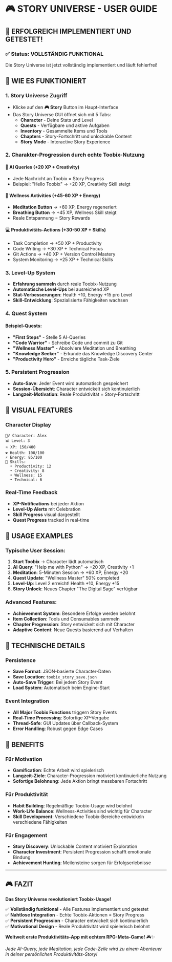 # 🎮 STORY UNIVERSE - USER GUIDE

## 🚀 ERFOLGREICH IMPLEMENTIERT UND GETESTET!

### ✅ Status: VOLLSTÄNDIG FUNKTIONAL

Die Story Universe ist jetzt vollständig implementiert und läuft fehlerfrei! 

## 🎯 WIE ES FUNKTIONIERT

### 1. **Story Universe Zugriff**
- Klicke auf den **🎮 Story** Button im Haupt-Interface
- Das Story Universe GUI öffnet sich mit 5 Tabs:
  - **Character** - Deine Stats und Level
  - **Quests** - Verfügbare und aktive Aufgaben  
  - **Inventory** - Gesammelte Items und Tools
  - **Chapters** - Story-Fortschritt und unlockable Content
  - **Story Mode** - Interactive Story Experience

### 2. **Charakter-Progression durch echte Toobix-Nutzung**

#### 🤖 **AI Queries** (+20 XP + Creativity)
- Jede Nachricht an Toobix = Story Progress
- Beispiel: "Hello Toobix" → +20 XP, Creativity Skill steigt

#### 🧘 **Wellness Activities** (+45-60 XP + Energy)
- **Meditation Button** → +60 XP, Energy regeneriert
- **Breathing Button** → +45 XP, Wellness Skill steigt
- Reale Entspannung = Story Rewards

#### 💻 **Produktivitäts-Actions** (+30-50 XP + Skills)
- Task Completion → +50 XP + Productivity
- Code Writing → +30 XP + Technical Focus  
- Git Actions → +40 XP + Version Control Mastery
- System Monitoring → +25 XP + Technical Skills

### 3. **Level-Up System**
- **Erfahrung sammeln** durch reale Toobix-Nutzung
- **Automatische Level-Ups** bei ausreichend XP
- **Stat-Verbesserungen**: Health +10, Energy +15 pro Level
- **Skill-Entwicklung**: Spezialisierte Fähigkeiten wachsen

### 4. **Quest System**
#### Beispiel-Quests:
- **"First Steps"** - Stelle 5 AI-Queries
- **"Code Warrior"** - Schreibe Code und commit zu Git
- **"Wellness Master"** - Absolviere Meditation und Breathing
- **"Knowledge Seeker"** - Erkunde das Knowledge Discovery Center
- **"Productivity Hero"** - Erreiche tägliche Task-Ziele

### 5. **Persistent Progression**
- **Auto-Save**: Jeder Event wird automatisch gespeichert
- **Session-Übersicht**: Character entwickelt sich kontinuierlich
- **Langzeit-Motivation**: Reale Produktivität = Story-Fortschritt

## 🎨 VISUAL FEATURES

### Character Display
```
🧙‍♂️ Character: Alex
📊 Level: 3
⭐ XP: 150/400
❤️ Health: 100/100
⚡ Energy: 85/100
🧠 Skills:
  • Productivity: 12
  • Creativity: 8
  • Wellness: 15
  • Technical: 6
```

### Real-Time Feedback
- **XP-Notifications** bei jeder Aktion
- **Level-Up Alerts** mit Celebration
- **Skill Progress** visual dargestellt
- **Quest Progress** tracked in real-time

## 🎯 USAGE EXAMPLES

### Typische User Session:
1. **Start Toobix** → Character lädt automatisch
2. **AI Query**: "Help me with Python" → +20 XP, Creativity +1
3. **Meditation**: 5-Minuten Session → +60 XP, Energy +20
4. **Quest Update**: "Wellness Master" 50% completed
5. **Level-Up**: Level 2 erreicht! Health +10, Energy +15
6. **Story Unlock**: Neues Chapter "The Digital Sage" verfügbar

### Advanced Features:
- **Achievement System**: Besondere Erfolge werden belohnt
- **Item Collection**: Tools und Consumables sammeln
- **Chapter Progression**: Story entwickelt sich mit Character
- **Adaptive Content**: Neue Quests basierend auf Verhalten

## 🔧 TECHNISCHE DETAILS

### Persistence
- **Save Format**: JSON-basierte Character-Daten
- **Save Location**: `toobix_story_save.json`
- **Auto-Save Trigger**: Bei jedem Story Event
- **Load System**: Automatisch beim Engine-Start

### Event Integration
- **All Major Toobix Functions** triggern Story Events
- **Real-Time Processing**: Sofortige XP-Vergabe
- **Thread-Safe**: GUI Updates über Callback-System
- **Error Handling**: Robust gegen Edge Cases

## 🎊 BENEFITS

### Für Motivation
- **Gamification**: Echte Arbeit wird spielerisch
- **Langzeit-Ziele**: Character-Progression motiviert kontinuierliche Nutzung
- **Sofortige Belohnung**: Jede Aktion bringt messbaren Fortschritt

### Für Produktivität  
- **Habit Building**: Regelmäßige Toobix-Usage wird belohnt
- **Work-Life Balance**: Wellness-Activities sind wichtig für Character
- **Skill Development**: Verschiedene Toobix-Bereiche entwickeln verschiedene Fähigkeiten

### Für Engagement
- **Story Discovery**: Unlockable Content motiviert Exploration
- **Character Investment**: Persistent Progression schafft emotionale Bindung
- **Achievement Hunting**: Meilensteine sorgen für Erfolgserlebnisse

---

## 🎮 FAZIT

**Das Story Universe revolutioniert Toobix-Usage!**

✅ **Vollständig funktional** - Alle Features implementiert und getestet  
✅ **Nahtlose Integration** - Echte Toobix-Aktionen = Story Progress  
✅ **Persistent Progression** - Character entwickelt sich kontinuierlich  
✅ **Motivational Design** - Reale Produktivität wird spielerisch belohnt  

**Weltweit erste Produktivitäts-App mit echtem RPG-Meta-Game!** 🎮✨

*Jede AI-Query, jede Meditation, jede Code-Zeile wird zu einem Abenteuer in deiner persönlichen Produktivitäts-Story!*
